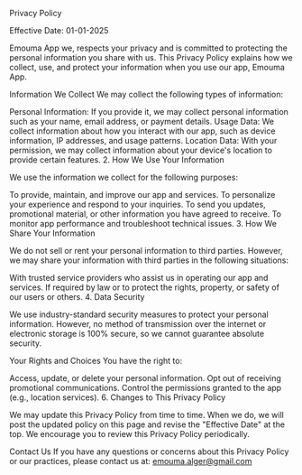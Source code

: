 Privacy Policy

Effective Date: 01-01-2025

Emouma App we, respects your privacy and is committed to protecting the personal information you share with us. This Privacy Policy explains how we collect, use, and protect your information when you use our app, Emouma App.

Information We Collect
We may collect the following types of information:

Personal Information: If you provide it, we may collect personal information such as your name, email address, or payment details. Usage Data: We collect information about how you interact with our app, such as device information, IP addresses, and usage patterns. Location Data: With your permission, we may collect information about your device's location to provide certain features. 2. How We Use Your Information

We use the information we collect for the following purposes:

To provide, maintain, and improve our app and services. To personalize your experience and respond to your inquiries. To send you updates, promotional material, or other information you have agreed to receive. To monitor app performance and troubleshoot technical issues. 3. How We Share Your Information

We do not sell or rent your personal information to third parties. However, we may share your information with third parties in the following situations:

With trusted service providers who assist us in operating our app and services. If required by law or to protect the rights, property, or safety of our users or others. 4. Data Security

We use industry-standard security measures to protect your personal information. However, no method of transmission over the internet or electronic storage is 100% secure, so we cannot guarantee absolute security.

Your Rights and Choices
You have the right to:

Access, update, or delete your personal information. Opt out of receiving promotional communications. Control the permissions granted to the app (e.g., location services). 6. Changes to This Privacy Policy

We may update this Privacy Policy from time to time. When we do, we will post the updated policy on this page and revise the "Effective Date" at the top. We encourage you to review this Privacy Policy periodically.

Contact Us
If you have any questions or concerns about this Privacy Policy or our practices, please contact us at: emouma.alger@gmail.com

